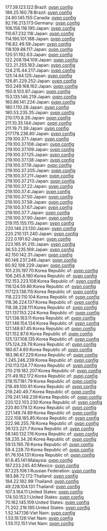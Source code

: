 177.39.123.122:Brazil: [ovpn config](vpn/177_39_123_122.ovpn)  
189.25.160.78:Brazil: [ovpn config](vpn/189_25_160_78.ovpn)  
24.80.145.155:Canada: [ovpn config](vpn/24_80_145_155.ovpn)  
92.116.213.173:Germany: [ovpn config](vpn/92_116_213_173.ovpn)  
106.158.118.195:Japan: [ovpn config](vpn/106_158_118_195.ovpn)  
110.67.232.118:Japan: [ovpn config](vpn/110_67_232_118.ovpn)  
114.190.101.188:Japan: [ovpn config](vpn/114_190_101_188.ovpn)  
116.82.49.59:Japan: [ovpn config](vpn/116_82_49_59.ovpn)  
118.109.88.117:Japan: [ovpn config](vpn/118_109_88_117.ovpn)  
120.51.192.63:Japan: [ovpn config](vpn/120_51_192_63.ovpn)  
122.208.194.109:Japan: [ovpn config](vpn/122_208_194_109.ovpn)  
122.21.255.183:Japan: [ovpn config](vpn/122_21_255_183.ovpn)  
124.215.44.217:Japan: [ovpn config](vpn/124_215_44_217.ovpn)  
125.14.64.125:Japan: [ovpn config](vpn/125_14_64_125.ovpn)  
126.81.229.252:Japan: [ovpn config](vpn/126_81_229_252.ovpn)  
150.249.168.162:Japan: [ovpn config](vpn/150_249_168_162.ovpn)  
150.9.103.97:Japan: [ovpn config](vpn/150_9_103_97.ovpn)  
153.135.146.219:Japan: [ovpn config](vpn/153_135_146_219.ovpn)  
160.86.141.224:Japan: [ovpn config](vpn/160_86_141_224.ovpn)  
180.1.110.28:Japan: [ovpn config](vpn/180_1_110_28.ovpn)  
180.53.235.35:Japan: [ovpn config](vpn/180_53_235_35.ovpn)  
210.170.8.26:Japan: [ovpn config](vpn/210_170_8_26.ovpn)  
211.10.35.144:Japan: [ovpn config](vpn/211_10_35_144.ovpn)  
211.19.71.39:Japan: [ovpn config](vpn/211_19_71_39.ovpn)  
217.178.236.80:Japan: [ovpn config](vpn/217_178_236_80.ovpn)  
219.100.37.1:Japan: [ovpn config](vpn/219_100_37_1.ovpn)  
219.100.37.108:Japan: [ovpn config](vpn/219_100_37_108.ovpn)  
219.100.37.109:Japan: [ovpn config](vpn/219_100_37_109.ovpn)  
219.100.37.125:Japan: [ovpn config](vpn/219_100_37_125.ovpn)  
219.100.37.138:Japan: [ovpn config](vpn/219_100_37_138.ovpn)  
219.100.37.19:Japan: [ovpn config](vpn/219_100_37_19.ovpn)  
219.100.37.205:Japan: [ovpn config](vpn/219_100_37_205.ovpn)  
219.100.37.211:Japan: [ovpn config](vpn/219_100_37_211.ovpn)  
219.100.37.213:Japan: [ovpn config](vpn/219_100_37_213.ovpn)  
219.100.37.22:Japan: [ovpn config](vpn/219_100_37_22.ovpn)  
219.100.37.4:Japan: [ovpn config](vpn/219_100_37_4.ovpn)  
219.100.37.50:Japan: [ovpn config](vpn/219_100_37_50.ovpn)  
219.100.37.58:Japan: [ovpn config](vpn/219_100_37_58.ovpn)  
219.100.37.67:Japan: [ovpn config](vpn/219_100_37_67.ovpn)  
219.100.37.7:Japan: [ovpn config](vpn/219_100_37_7.ovpn)  
219.100.37.90:Japan: [ovpn config](vpn/219_100_37_90.ovpn)  
219.115.155.115:Japan: [ovpn config](vpn/219_115_155_115.ovpn)  
220.146.23.130:Japan: [ovpn config](vpn/220_146_23_130.ovpn)  
220.210.131.240:Japan: [ovpn config](vpn/220_210_131_240.ovpn)  
222.0.191.62:Japan: [ovpn config](vpn/222_0_191_62.ovpn)  
223.165.91.215:Japan: [ovpn config](vpn/223_165_91_215.ovpn)  
36.53.235.169:Japan: [ovpn config](vpn/36_53_235_169.ovpn)  
42.150.142.31:Japan: [ovpn config](vpn/42_150_142_31.ovpn)  
60.148.237.246:Japan: [ovpn config](vpn/60_148_237_246.ovpn)  
60.92.108.229:Japan: [ovpn config](vpn/60_92_108_229.ovpn)  
101.235.197.70:Korea Republic of: [ovpn config](vpn/101_235_197_70.ovpn)  
106.245.8.190:Korea Republic of: [ovpn config](vpn/106_245_8_190.ovpn)  
112.153.223.108:Korea Republic of: [ovpn config](vpn/112_153_223_108.ovpn)  
116.124.59.86:Korea Republic of: [ovpn config](vpn/116_124_59_86.ovpn)  
117.123.136.115:Korea Republic of: [ovpn config](vpn/117_123_136_115.ovpn)  
118.223.110.104:Korea Republic of: [ovpn config](vpn/118_223_110_104.ovpn)  
118.36.224.137:Korea Republic of: [ovpn config](vpn/118_36_224_137.ovpn)  
118.38.228.111:Korea Republic of: [ovpn config](vpn/118_38_228_111.ovpn)  
121.137.153.224:Korea Republic of: [ovpn config](vpn/121_137_153_224.ovpn)  
121.138.163.11:Korea Republic of: [ovpn config](vpn/121_138_163_11.ovpn)  
121.146.154.134:Korea Republic of: [ovpn config](vpn/121_146_154_134.ovpn)  
121.148.67.45:Korea Republic of: [ovpn config](vpn/121_148_67_45.ovpn)  
121.152.87.6:Korea Republic of: [ovpn config](vpn/121_152_87_6.ovpn)  
125.137.108.135:Korea Republic of: [ovpn config](vpn/125_137_108_135.ovpn)  
175.124.29.79:Korea Republic of: [ovpn config](vpn/175_124_29_79.ovpn)  
180.67.4.60:Korea Republic of: [ovpn config](vpn/180_67_4_60.ovpn)  
183.96.67.229:Korea Republic of: [ovpn config](vpn/183_96_67_229.ovpn)  
1.245.246.239:Korea Republic of: [ovpn config](vpn/1_245_246_239.ovpn)  
210.113.124.77:Korea Republic of: [ovpn config](vpn/210_113_124_77.ovpn)  
210.219.182.207:Korea Republic of: [ovpn config](vpn/210_219_182_207.ovpn)  
211.49.162.172:Korea Republic of: [ovpn config](vpn/211_49_162_172.ovpn)  
218.157.181.79:Korea Republic of: [ovpn config](vpn/218_157_181_79.ovpn)  
218.49.100.91:Korea Republic of: [ovpn config](vpn/218_49_100_91.ovpn)  
219.240.49.7:Korea Republic of: [ovpn config](vpn/219_240_49_7.ovpn)  
219.241.148.239:Korea Republic of: [ovpn config](vpn/219_241_148_239.ovpn)  
220.122.103.230:Korea Republic of: [ovpn config](vpn/220_122_103_230.ovpn)  
220.80.179.12:Korea Republic of: [ovpn config](vpn/220_80_179_12.ovpn)  
221.149.74.89:Korea Republic of: [ovpn config](vpn/221_149_74_89.ovpn)  
222.108.165.85:Korea Republic of: [ovpn config](vpn/222_108_165_85.ovpn)  
222.98.255.78:Korea Republic of: [ovpn config](vpn/222_98_255_78.ovpn)  
39.123.221.7:Korea Republic of: [ovpn config](vpn/39_123_221_7.ovpn)  
58.140.132.176:Korea Republic of: [ovpn config](vpn/58_140_132_176.ovpn)  
58.235.34.26:Korea Republic of: [ovpn config](vpn/58_235_34_26.ovpn)  
59.13.195.76:Korea Republic of: [ovpn config](vpn/59_13_195_76.ovpn)  
59.4.228.70:Korea Republic of: [ovpn config](vpn/59_4_228_70.ovpn)  
61.76.104.131:Korea Republic of: [ovpn config](vpn/61_76_104_131.ovpn)  
61.6.45.141:Malaysia: [ovpn config](vpn/61_6_45_141.ovpn)  
187.233.245.40:Mexico: [ovpn config](vpn/187_233_245_40.ovpn)  
87.225.106.1:Russian Federation: [ovpn config](vpn/87_225_106_1.ovpn)  
183.88.72.172:Thailand: [ovpn config](vpn/183_88_72_172.ovpn)  
184.22.182.99:Thailand: [ovpn config](vpn/184_22_182_99.ovpn)  
49.228.104.131:Thailand: [ovpn config](vpn/49_228_104_131.ovpn)  
107.3.164.11:United States: [ovpn config](vpn/107_3_164_11.ovpn)  
174.50.153.1:United States: [ovpn config](vpn/174_50_153_1.ovpn)  
70.162.145.109:United States: [ovpn config](vpn/70_162_145_109.ovpn)  
71.202.216.195:United States: [ovpn config](vpn/71_202_216_195.ovpn)  
1.52.147.136:Viet Nam: [ovpn config](vpn/1_52_147_136.ovpn)  
1.53.19.126:Viet Nam: [ovpn config](vpn/1_53_19_126.ovpn)  
1.55.112.151:Viet Nam: [ovpn config](vpn/1_55_112_151.ovpn)  
